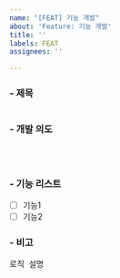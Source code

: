 ```yaml
---
name: "[FEAT] 기능 개발"
about: 'Feature: 기능 개발'
title: ''
labels: FEAT
assignees: ''

---
```


### - 제목
<pre></pre>

### - 개발 의도
<pre>


</pre>

### - 기능 리스트
- [ ] 기능1
- [ ] 기능2

### - 비고
<pre>
로직 설명

</pre>
